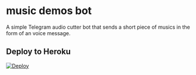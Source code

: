 # music demos bot

A simple Telegram audio cutter bot that sends a short piece of musics in the form of an voice message.


## Deploy to Heroku

[![Deploy](https://www.herokucdn.com/deploy/button.svg)](https://heroku.com/deploy?template=https://github.com/samadii/music-demos-bot)
